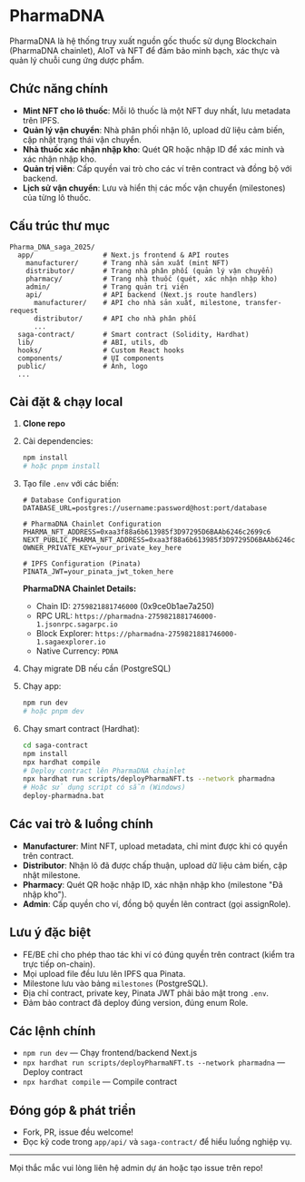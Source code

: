 # PharmaDNA

PharmaDNA là hệ thống truy xuất nguồn gốc thuốc sử dụng Blockchain (PharmaDNA chainlet), AIoT và NFT để đảm bảo minh bạch, xác thực và quản lý chuỗi cung ứng dược phẩm.

## Chức năng chính

- **Mint NFT cho lô thuốc**: Mỗi lô thuốc là một NFT duy nhất, lưu metadata trên IPFS.
- **Quản lý vận chuyển**: Nhà phân phối nhận lô, upload dữ liệu cảm biến, cập nhật trạng thái vận chuyển.
- **Nhà thuốc xác nhận nhập kho**: Quét QR hoặc nhập ID để xác minh và xác nhận nhập kho.
- **Quản trị viên**: Cấp quyền vai trò cho các ví trên contract và đồng bộ với backend.
- **Lịch sử vận chuyển**: Lưu và hiển thị các mốc vận chuyển (milestones) của từng lô thuốc.

## Cấu trúc thư mục

```
Pharma_DNA_saga_2025/
  app/                 # Next.js frontend & API routes
    manufacturer/      # Trang nhà sản xuất (mint NFT)
    distributor/       # Trang nhà phân phối (quản lý vận chuyển)
    pharmacy/          # Trang nhà thuốc (quét, xác nhận nhập kho)
    admin/             # Trang quản trị viên
    api/               # API backend (Next.js route handlers)
      manufacturer/    # API cho nhà sản xuất, milestone, transfer-request
      distributor/     # API cho nhà phân phối
      ...
  saga-contract/       # Smart contract (Solidity, Hardhat)
  lib/                 # ABI, utils, db
  hooks/               # Custom React hooks
  components/          # UI components
  public/              # Ảnh, logo
  ...
```

## Cài đặt & chạy local

1. **Clone repo**
2. Cài dependencies:
   ```bash
   npm install
   # hoặc pnpm install
   ```
3. Tạo file `.env` với các biến:

   ```env
   # Database Configuration
   DATABASE_URL=postgres://username:password@host:port/database

   # PharmaDNA Chainlet Configuration
   PHARMA_NFT_ADDRESS=0xaa3f88a6b613985f3D97295D6BAAb6246c2699c6
   NEXT_PUBLIC_PHARMA_NFT_ADDRESS=0xaa3f88a6b613985f3D97295D6BAAb6246c2699c6
   OWNER_PRIVATE_KEY=your_private_key_here

   # IPFS Configuration (Pinata)
   PINATA_JWT=your_pinata_jwt_token_here
   ```

   **PharmaDNA Chainlet Details:**

   - Chain ID: `2759821881746000` (0x9ce0b1ae7a250)
   - RPC URL: `https://pharmadna-2759821881746000-1.jsonrpc.sagarpc.io`
   - Block Explorer: `https://pharmadna-2759821881746000-1.sagaexplorer.io`
   - Native Currency: `PDNA`

4. Chạy migrate DB nếu cần (PostgreSQL)
5. Chạy app:
   ```bash
   npm run dev
   # hoặc pnpm dev
   ```
6. Chạy smart contract (Hardhat):
   ```bash
   cd saga-contract
   npm install
   npx hardhat compile
   # Deploy contract lên PharmaDNA chainlet
   npx hardhat run scripts/deployPharmaNFT.ts --network pharmadna
   # Hoặc sử dụng script có sẵn (Windows)
   deploy-pharmadna.bat
   ```

## Các vai trò & luồng chính

- **Manufacturer**: Mint NFT, upload metadata, chỉ mint được khi có quyền trên contract.
- **Distributor**: Nhận lô đã được chấp thuận, upload dữ liệu cảm biến, cập nhật milestone.
- **Pharmacy**: Quét QR hoặc nhập ID, xác nhận nhập kho (milestone "Đã nhập kho").
- **Admin**: Cấp quyền cho ví, đồng bộ quyền lên contract (gọi assignRole).

## Lưu ý đặc biệt

- FE/BE chỉ cho phép thao tác khi ví có đúng quyền trên contract (kiểm tra trực tiếp on-chain).
- Mọi upload file đều lưu lên IPFS qua Pinata.
- Milestone lưu vào bảng `milestones` (PostgreSQL).
- Địa chỉ contract, private key, Pinata JWT phải bảo mật trong `.env`.
- Đảm bảo contract đã deploy đúng version, đúng enum Role.

## Các lệnh chính

- `npm run dev` — Chạy frontend/backend Next.js
- `npx hardhat run scripts/deployPharmaNFT.ts --network pharmadna` — Deploy contract
- `npx hardhat compile` — Compile contract

## Đóng góp & phát triển

- Fork, PR, issue đều welcome!
- Đọc kỹ code trong `app/api/` và `saga-contract/` để hiểu luồng nghiệp vụ.

---

Mọi thắc mắc vui lòng liên hệ admin dự án hoặc tạo issue trên repo!

